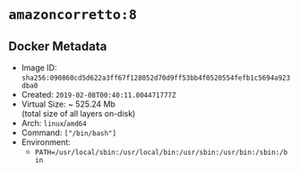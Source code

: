 # `amazoncorretto:8`

## Docker Metadata

- Image ID: `sha256:090860cd5d622a3ff67f128052d70d9ff53bb4f0520554fefb1c5694a923dba0`
- Created: `2019-02-08T00:40:11.004471777Z`
- Virtual Size: ~ 525.24 Mb  
  (total size of all layers on-disk)
- Arch: `linux`/`amd64`
- Command: `["/bin/bash"]`
- Environment:
  - `PATH=/usr/local/sbin:/usr/local/bin:/usr/sbin:/usr/bin:/sbin:/bin`
